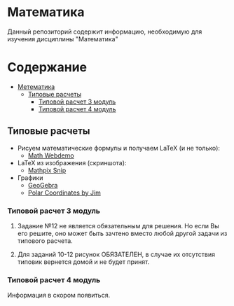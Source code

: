 # Математика

Данный репозиторий содержит информацию, необходимую для изучения дисциплины "Математика"

# Содержание

* [Метематика](https://github.com/P3113/mathematics/blob/master/README.md "Метематика")
    * [Типовые расчеты](https://github.com/P3113/mathematics/blob/master/README.md "Типовые расчеты")
        * [Типовой расчет 3 модуль](https://github.com/P3113/mathematics/blob/master/README.md "Типовой расчет 3 модуль")
		* [Типовой расчет 4 модуль](https://github.com/P3113/mathematics/blob/master/README.md "Типовой расчет 4 модуль")

## Типовые расчеты

* Рисуем математические формулы и получаем LaTeX (и не только):
    * [Math Webdemo](https://webdemo.myscript.com/views/math/index.html#)
* LaTeX из изображения (скриншота):
    * [Mathpix Snip](https://mathpix.com/)
* Графики
    * [GeoGebra](https://www.geogebra.org/)
    * [Polar Coordinates by Jim](https://www.desmos.com/calculator/ms3eghkkgz)

### Типовой расчет 3 модуль

1. Задание №12 не является обязательным для решения. Но если Вы его решите, оно может быть зачтено вместо любой другой задачи из типового расчета.

2. Для заданий 10-12 рисунок ОБЯЗАТЕЛЕН, в случае их отсутствия типовик вернется домой и не будет принят.

### Типовой расчет 4 модуль

Информация в скором появиться.